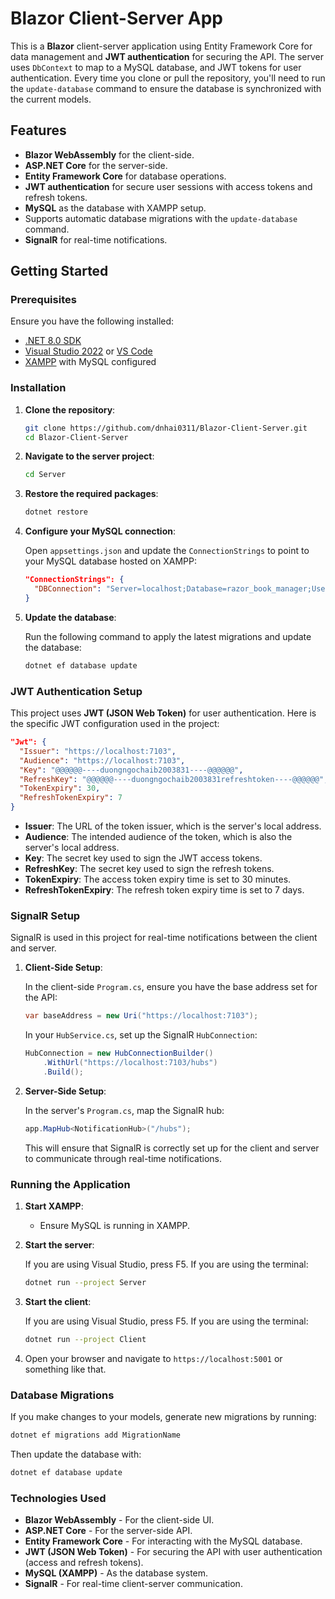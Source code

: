 
# Blazor Client-Server App

This is a **Blazor** client-server application using Entity Framework Core for data management and **JWT authentication** for securing the API. The server uses `DbContext` to map to a MySQL database, and JWT tokens for user authentication. Every time you clone or pull the repository, you'll need to run the `update-database` command to ensure the database is synchronized with the current models.

## Features

- **Blazor WebAssembly** for the client-side.
- **ASP.NET Core** for the server-side.
- **Entity Framework Core** for database operations.
- **JWT authentication** for secure user sessions with access tokens and refresh tokens.
- **MySQL** as the database with XAMPP setup.
- Supports automatic database migrations with the `update-database` command.
- **SignalR** for real-time notifications.

## Getting Started

### Prerequisites

Ensure you have the following installed:

- [.NET 8.0 SDK](https://dotnet.microsoft.com/download/dotnet/8.0)
- [Visual Studio 2022](https://visualstudio.microsoft.com/vs/) or [VS Code](https://code.visualstudio.com/)
- [XAMPP](https://www.apachefriends.org/index.html) with MySQL configured

### Installation

1. **Clone the repository**:

   ```bash
   git clone https://github.com/dnhai0311/Blazor-Client-Server.git
   cd Blazor-Client-Server
   ```

2. **Navigate to the server project**:

   ```bash
   cd Server
   ```

3. **Restore the required packages**:

   ```bash
   dotnet restore
   ```

4. **Configure your MySQL connection**:

   Open `appsettings.json` and update the `ConnectionStrings` to point to your MySQL database hosted on XAMPP:

   ```json
   "ConnectionStrings": {
     "DBConnection": "Server=localhost;Database=razor_book_manager;User=root;Password=;"
   }
   ```

5. **Update the database**:

   Run the following command to apply the latest migrations and update the database:

   ```bash
   dotnet ef database update
   ```

### JWT Authentication Setup

This project uses **JWT (JSON Web Token)** for user authentication. Here is the specific JWT configuration used in the project:

```json
"Jwt": {
  "Issuer": "https://localhost:7103",
  "Audience": "https://localhost:7103",
  "Key": "@@@@@@----duongngochaib2003831----@@@@@@",
  "RefreshKey": "@@@@@@----duongngochaib2003831refreshtoken----@@@@@@",
  "TokenExpiry": 30,
  "RefreshTokenExpiry": 7
}
```

- **Issuer**: The URL of the token issuer, which is the server's local address.
- **Audience**: The intended audience of the token, which is also the server's local address.
- **Key**: The secret key used to sign the JWT access tokens.
- **RefreshKey**: The secret key used to sign the refresh tokens.
- **TokenExpiry**: The access token expiry time is set to 30 minutes.
- **RefreshTokenExpiry**: The refresh token expiry time is set to 7 days.

### SignalR Setup

SignalR is used in this project for real-time notifications between the client and server.

1. **Client-Side Setup**:

   In the client-side `Program.cs`, ensure you have the base address set for the API:

   ```csharp
   var baseAddress = new Uri("https://localhost:7103");
   ```

   In your `HubService.cs`, set up the SignalR `HubConnection`:

   ```csharp
   HubConnection = new HubConnectionBuilder()
       .WithUrl("https://localhost:7103/hubs")
       .Build();
   ```

2. **Server-Side Setup**:

   In the server's `Program.cs`, map the SignalR hub:

   ```csharp
   app.MapHub<NotificationHub>("/hubs");
   ```

   This will ensure that SignalR is correctly set up for the client and server to communicate through real-time notifications.

### Running the Application

1. **Start XAMPP**:

   - Ensure MySQL is running in XAMPP.

2. **Start the server**:

   If you are using Visual Studio, press F5. If you are using the terminal:

   ```bash
   dotnet run --project Server
   ```

3. **Start the client**:

   If you are using Visual Studio, press F5. If you are using the terminal:

   ```bash
   dotnet run --project Client
   ```

4. Open your browser and navigate to `https://localhost:5001` or something like that.

### Database Migrations

If you make changes to your models, generate new migrations by running:

```bash
dotnet ef migrations add MigrationName
```

Then update the database with:

```bash
dotnet ef database update
```

### Technologies Used

- **Blazor WebAssembly** - For the client-side UI.
- **ASP.NET Core** - For the server-side API.
- **Entity Framework Core** - For interacting with the MySQL database.
- **JWT (JSON Web Token)** - For securing the API with user authentication (access and refresh tokens).
- **MySQL (XAMPP)** - As the database system.
- **SignalR** - For real-time client-server communication.
